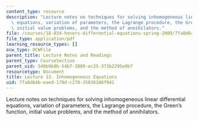 ```yaml
---
content_type: resource
description: "Lecture notes on techniques for solving inhomogeneous linear differential\
  \ equations, variation of parameters, the Lagrange procedure, the Green\u2019s function,\
  \ initial value problems, and the method of annihilators."
file: /courses/18-034-honors-differential-equations-spring-2009/7fa8d64beaed179dc27035036186f941_MIT18_034s09_lec13.pdf
file_type: application/pdf
learning_resource_types: []
ocw_type: OCWFile
parent_title: Lecture Notes and Readings
parent_type: CourseSection
parent_uid: 540b9b8b-54b7-3889-ec25-373b2295e0b7
resourcetype: Document
title: Lecture 13. Inhomogeneous Equations
uid: 7fa8d64b-eaed-179d-c270-35036186f941
---
```

Lecture notes on techniques for solving inhomogeneous linear differential equations, variation of parameters, the Lagrange procedure, the Green’s function, initial value problems, and the method of annihilators.

